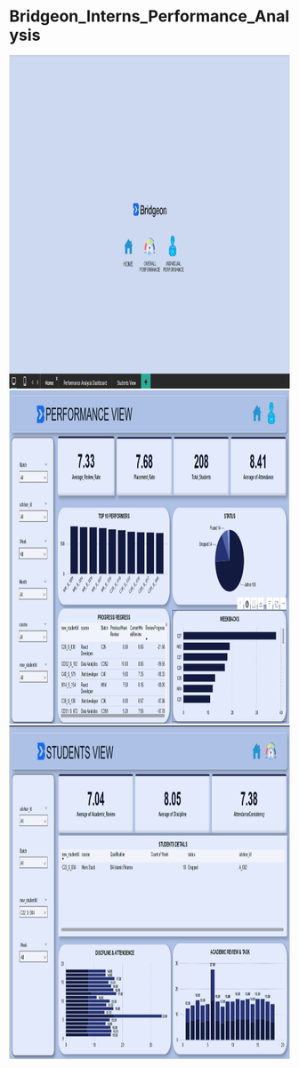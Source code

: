 ﻿# Bridgeon_Interns_Performance_Analysis
<!DOCTYPE html>
<html lang="en">
<head>
    <meta charset="UTF-8">
    <meta name="viewport" content="width=device-width, initial-scale=1.0">
    <title>Views</title>
</head>
<body>
    <img src="home.png" alt="Home Page" width="700" height="600">
    <img src="PerformanceView.png" alt="Overall Performance View" width="700" height="600">
    <img src="StudentsView.png" alt="Students View" width="700" height="600">

</body>
</html>
